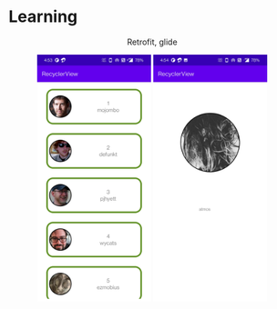 # Learning
<p align="center">
Retrofit, glide
</p>
  
<p align="center">
<img src="https://github.com/TarunSainiZO/Learning/blob/master/screenshoots/main.jpg" width="200" >
<img src="https://github.com/TarunSainiZO/Learning/blob/master/screenshoots/main2.jpg" width="200" >
</p>
